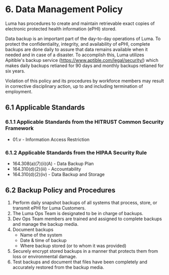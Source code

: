 # 6. Data Management Policy

Luma has procedures to create and maintain retrievable exact copies of electronic protected health information (ePHI) stored. 

Data backup is an important part of the day-to-day operations of Luma. To protect the confidentiality, integrity, and availability of ePHI,  complete backups are done daily to assure that data remains available when it needed and in case of a disaster. To accomplish this, Luma utilizes Apitible's backup service (https://www.aptible.com/legal/security/) which makes daily backups retianed for 90 days and monthly backups retianed for six years. 

Violation of this policy and its procedures by workforce members may result in corrective disciplinary action, up to and including termination of employment.

## 6.1 Applicable Standards

### 6.1.1 Applicable Standards from the HITRUST Common Security Framework

* 01.v - Information Access Restriction

### 6.1.2 Applicable Standards from the HIPAA Security Rule

* 164.308(a)(7)(ii)(A) - Data Backup Plan
* 164.310(d)(2)(iii) - Accountability
* 164.310(d)(2)(iv) - Data Backup and Storage

## 6.2 Backup Policy and Procedures

1. Perform daily snapshot backups of all systems that process, store, or transmit ePHI for Luma Customers.
2. The Luma Ops Team is designated to be in charge of backups.
3. Dev Ops Team members are trained and assigned to complete backups and manage the backup media.
4. Document backups
   * Name of the system
   * Date & time of backup
   * Where backup stored (or to whom it was provided)
5. Securely encrypt stored backups in a manner that protects them from loss or environmental damage.
6. Test backups and document that files have been completely and accurately restored from the backup media.
